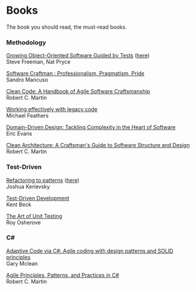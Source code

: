 # Books

The book you should read, the must-read books.


### Methodology

[Growing Object-Oriented Software Guided by Tests](https://www.amazon.fr/Growing-Object-Oriented-Software-Guided-Tests/dp/0321503627) 
([here](http://www.cs.umss.edu.bo/doc/material/mat_gral_137/Addison.Wesley.Growing.Object.Oriented.Software.Guided.by.Tests.Oct.2009%20(1).pdf))  
Steve Freeman, Nat Pryce  


[Software Craftman : Professionalism, Pragmatism, Pride](https://www.amazon.fr/Software-Craftsman-Professionalism-Pragmatism-Pride/dp/0134052501/ref=pd_sim_14_2?_encoding=UTF8&psc=1&refRID=PG1KHX892MB7A8BSS5VD)  
Sandro Mancuso  

[Clean Code: A Handbook of Agile Software Craftsmanship](https://www.amazon.fr/Clean-Code-Handbook-Software-Craftsmanship/dp/0132350882/ref=pd_sim_14_1?_encoding=UTF8&psc=1&refRID=PG1KHX892MB7A8BSS5VD)  
Robert C. Martin  

[Working effectively with legacy code](https://www.amazon.fr/Working-Effectively-Legacy-Michael-Feathers/dp/0131177052/ref=pd_bxgy_14_img_3?_encoding=UTF8&psc=1&refRID=EW2C5FYG4J926VRKPR0S)  
Michael Feathers  

[Domain-Driven Design: Tackling Complexity in the Heart of Software](https://www.amazon.fr/Domain-Driven-Design-Tackling-Complexity-Software/dp/0321125215/ref=pd_sim_14_9?_encoding=UTF8&psc=1&refRID=8SWX009MJ9N0XC1B4JVB)  
Eric Evans


[Clean Architecture: A Craftsman's Guide to Software Structure and Design](https://www.amazon.fr/Clean-Architecture-Robert-C-Martin/dp/0134494164/ref=pd_sim_14_35?_encoding=UTF8&psc=1&refRID=A01N9X4KPA764NJ3KTED)  
Robert C. Martin
  
### Test-Driven

[Refactoring to patterns](https://www.amazon.fr/Refactoring-Patterns-Joshua-Kerievsky/dp/0321213351) 
([here](http://study.5ecloud.net/CourseData/113012/1548/TeachDataDown/_2Refactoring%20to%20Patterns.pdf))  
Joshua Kerievsky  


[Test-Driven Development](https://www.amazon.fr/Test-Driven-Development-Kent-Beck/dp/0321146530/ref=pd_sim_14_5?_encoding=UTF8&psc=1&refRID=A01N9X4KPA764NJ3KTED)  
Kent Beck  

[The Art of Unit Testing](https://www.amazon.fr/Art-Unit-Testing-Roy-Osherove/dp/1617290890/ref=pd_sim_14_24?_encoding=UTF8&psc=1&refRID=A01N9X4KPA764NJ3KTED)  
 Roy Osherove  
 
 
 ### C#
 
 [Adaptive Code via C#: Agile coding with design patterns and SOLID principles](https://www.amazon.fr/Adaptive-Code-via-patterns-principles/dp/0735683204/ref=pd_sim_14_38?_encoding=UTF8&psc=1&refRID=A01N9X4KPA764NJ3KTED)  
 Gary Mclean  
 
 
[Agile Principles, Patterns, and Practices in C#](https://www.amazon.fr/Agile-Principles-Patterns-Practices-C/dp/0131857258/ref=pd_sim_14_32?_encoding=UTF8&psc=1&refRID=A01N9X4KPA764NJ3KTED)  
Robert C. Martin  



 




